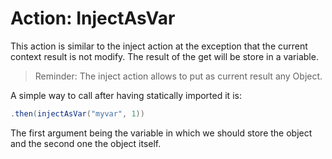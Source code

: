 # Action: InjectAsVar

This action is similar to the inject action at the exception that the current context result is not modify. The result of the get will be store in a variable.

>Reminder:
The inject action allows to put as current result any Object.



A simple way to call after having statically imported it is:

``` java
.then(injectAsVar("myvar", 1))
```
The first argument being the variable in which we should store the object and the second one the object itself.



